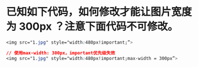 # 已知如下代码，如何修改才能让图片宽度为 300px ？注意下面代码不可修改。



```css
<img src="1.jpg" style="width:480px!important;”>

// 使用max-width: 300px，important优先级失效
<img src="1.jpg" style="width:480px!important;max-width = 300px”>
```

